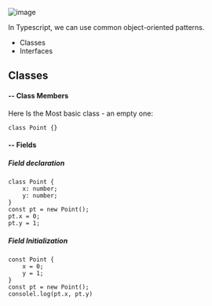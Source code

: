 ![image](https://user-images.githubusercontent.com/56764144/193456198-751083a0-2361-47eb-918d-d5d0e0cf195b.png)

In Typescript, we can use common object-oriented patterns.
- Classes
- Interfaces
## Classes
####  -- Class Members
  Here Is the Most basic class - an empty one: 
```
class Point {}
```
#### -- Fields
##### Field declaration
```
class Point {
    x: number;
    y: number;
}
const pt = new Point();
pt.x = 0;
pt.y = 1;
```
##### Field Initialization
```
const Point {
    x = 0;
    y = 1;
}
const pt = new Point();
consolel.log(pt.x, pt.y)
```

